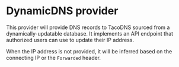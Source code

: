 # DynamicDNS provider

This provider will provide DNS records to TacoDNS sourced from a dynamically-updatable database. It implements an API endpoint that authorized users can use to update their IP address.

When the IP address is not provided, it will be inferred based on the connecting IP or the `Forwarded` header.
